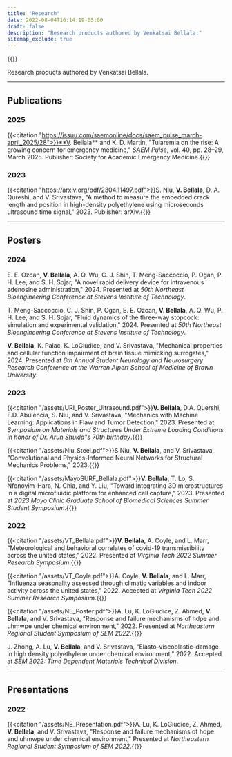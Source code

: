 ```yaml
---
title: "Research"
date: 2022-08-04T16:14:19-05:00
draft: false
description: "Research products authored by Venkatsai Bellala."
sitemap_exclude: true
---
```


{{<orcid>}}

Research products authored by Venkatsai Bellala.

***

## Publications

### 2025

{{<citation "https://issuu.com/saemonline/docs/saem_pulse_march-april_2025/28">}}**V. Bellala** and K. D. Martin, "Tularemia on the rise: A growing concern for emergency medicine," *SAEM Pulse*, vol. 40,
pp. 28–29, March 2025. Publisher: Society for Academic Emergency Medicine.{{</citation>}}

### 2023

{{<citation "https://arxiv.org/pdf/2304.11497.pdf">}}S. Niu, **V. Bellala**, D. A. Qureshi, and V. Srivastava, "A method to measure the embedded crack length and position in
high-density polyethylene using microseconds ultrasound time signal," 2023. Publisher: arXiv.{{</citation>}}
<!-- {{<pdf "https://arxiv.org/pdf/2304.11497.pdf">}} -->

***

## Posters

### 2024

E. E. Ozcan, **V. Bellala**, A. Q. Wu, C. J. Shin, T. Meng-Saccoccio, P. Ogan, P. H. Lee, and S. H. Sojar, "A novel rapid delivery device for intravenous adenosine administration," 2024. Presented at *50th Northeast Bioengineering Conference at Stevens Institute of Technology*.

T. Meng-Saccoccio, C. J. Shin, P. Ogan, E. E. Ozcan, **V. Bellala**, A. Q. Wu, P. H. Lee, and S. H. Sojar, "Fluid dynamics of the three-way stopcock: simulation and experimental validation," 2024. Presented at *50th Northeast Bioengineering Conference at Stevens Institute of Technology*.

**V. Bellala**, K. Palac, K. LoGiudice, and V. Srivastava, "Mechanical properties and cellular function impairment of brain
tissue mimicking surrogates," 2024. Presented at *6th Annual Student Neurology and Neurosurgery Research
Conference at the Warren Alpert School of Medicine of Brown University*.


### 2023

{{<citation "/assets/URI_Poster_Ultrasound.pdf">}}**V. Bellala**, D.A. Quershi, F.D. Abulencia, S. Niu, and V. Srivastava, "Mechanics with Machine Learning: Applications in Flaw and Tumor Detection," 2023. Presented at *Symposium on Materials and Structures Under Extreme Loading Conditions in honor of Dr. Arun Shukla"s 70th birthday*.{{</citation>}}

{{<citation "/assets/Niu_Steel.pdf">}}S.Niu, **V. Bellala**, and V. Srivastava, "Convolutional and Physics-Informed Neural Networks for Structural Mechanics Problems," 2023.{{</citation>}}

{{<citation "/assets/MayoSURF_Bellala.pdf">}}**V. Bellala**, T. Lo, S. Nfonoyim-Hara, N. Chia, and Y. Liu, "Toward integrating 3D microstructures in a digital microfluidic platform for enhanced cell capture," 2023. Presented at *2023 Mayo Clinic Graduate School of Biomedical Sciences Summer Student Symposium*.{{</citation>}}


### 2022

{{<citation "/assets/VT_Bellala.pdf">}}**V. Bellala**, A. Coyle, and L. Marr, "Meteorological and behavioral correlates of covid-19 transmissibility across the united states," 2022. Presented at *Virginia Tech 2022 Summer Research Symposium*.{{</citation>}}

{{<citation "/assets/VT_Coyle.pdf">}}A. Coyle, **V. Bellala**, and L. Marr, "Influenza seasonality assessed through climatic variables and indoor activity across the united states," 2022. Accepted at *Virginia Tech 2022 Summer Research Symposium*.{{</citation>}}

{{<citation "/assets/NE_Poster.pdf">}}A. Lu, K. LoGiudice, Z. Ahmed, **V. Bellala**, and V. Srivastava, "Response and failure mechanisms of hdpe and uhmwpe under chemical environment," 2022. Presented at *Northeastern Regional Student Symposium of SEM 
2022*.{{</citation>}}

J. Zhong, A. Lu, **V. Bellala**, and V. Srivastava, "Elasto-viscoplastic-damage in high density polyethylene under chemical environment," 2022. Accepted at *SEM 2022: Time Dependent Materials Technical Division*.

***

## Presentations

### 2022

{{<citation "/assets/NE_Presentation.pdf">}}A. Lu, K. LoGiudice, Z. Ahmed, **V. Bellala**, and V. Srivastava, "Response and failure mechanisms of hdpe and uhmwpe under chemical environment," Presented at *Northeastern Regional Student Symposium of SEM 
2022*.{{</citation>}}